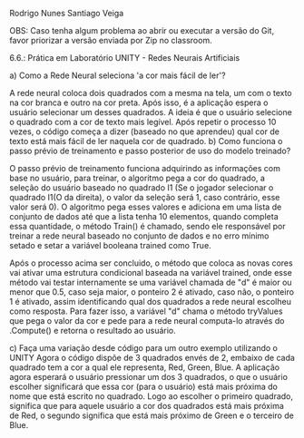 Rodrigo Nunes Santiago Veiga

OBS: Caso tenha algum problema ao abrir ou executar a versão do Git, favor priorizar a versão enviada por Zip no classroom.

6.6.: Prática em Laboratório UNITY - Redes Neurais Artificiais

a) Como a Rede Neural seleciona 'a cor mais fácil de ler'?

A rede neural coloca dois quadrados com a mesma na tela, um com o texto na cor branca e outro na cor preta. Após isso, é a aplicação espera o usuário selecionar um desses quadrados. A ideia é que o usuário selecione o quadrado com a cor de texto mais legível. Após repetir o processo 10 vezes, o código começa a dizer (baseado no que aprendeu) qual cor de texto está mais fácil de ler naquela cor de quadrado.
b) Como funciona o passo prévio de treinamento e passo posterior de uso do modelo treinado?

O passo prévio de treinamento funciona adquirindo as informações com base no usuário, para treinar, o algoritmo pega a cor do quadrado, a seleção do usuário baseado no quadrado I1 (Se o jogador selecionar o quadrado I1(O da direita), o valor da seleção será 1, caso contrário, esse valor será 0). O algoritmo pega esses valores e adiciona em uma lista de conjunto de dados até que a lista tenha 10 elementos, quando completa essa quantidade, o método Train() é chamado, sendo ele responsável por treinar a rede neural baseado no conjunto de dados e no erro mínimo setado e setar a variável booleana trained como True. 

Após o processo acima ser concluido, o método que coloca as novas cores vai ativar uma estrutura condicional baseada na variável trained, onde esse método vai testar internamente se uma variável chamada de "d" é maior ou menor que 0.5, caso seja maior, o ponteiro 2 é ativado, caso não, o ponteiro 1 é ativado, assim identificando qual dos quadrados a rede neural escolheu como resposta. Para fazer isso, a variável "d" chama o método tryValues que pega o valor da cor e pede para a rede neural computa-lo através do .Compute() e retorna o resultado ao usuário.

c) Faça uma variação desde código para um outro exemplo utilizando o UNITY 
Agora o código dispõe de 3 quadrados envés de 2, embaixo de cada quadrado tem a cor a qual ele representa, Red, Green, Blue. A aplicação agora esperará o usuário pressionar um dos 3 quadrados, o que o usuário escolher significará que essa cor (para o usuário) está mais próxima do nome que está escrito no quadrado. Logo ao escolher o primeiro quadrado, significa que para aquele usuário a cor dos quadrados está mais próxima de Red, o segundo significa que está mais próximo de Green e o terceiro de Blue.
